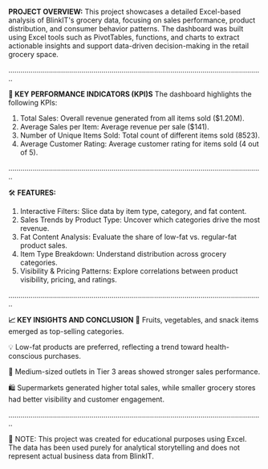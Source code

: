   **PROJECT OVERVIEW:**
This project showcases a detailed Excel-based analysis of BlinkIT's grocery data, focusing on sales performance, product distribution, and consumer behavior patterns. The dashboard was built using Excel tools such as PivotTables, functions, and charts to extract actionable insights and support data-driven decision-making in the retail grocery space.

..............................................................................................................................
 
**🔑 KEY PERFORMANCE INDICATORS (KPI)S**
The dashboard highlights the following KPIs:
1. Total Sales: Overall revenue generated from all items sold ($1.20M).
2. Average Sales per Item: Average revenue per sale ($141).
3. Number of Unique Items Sold: Total count of different items sold (8523).
4. Average Customer Rating: Average customer rating for items sold (4 out of 5).

..............................................................................................................................

🛠 **FEATURES:**
1. Interactive Filters: Slice data by item type, category, and fat content.
2. Sales Trends by Product Type: Uncover which categories drive the most revenue.
3. Fat Content Analysis: Evaluate the share of low-fat vs. regular-fat product sales.
4. Item Type Breakdown: Understand distribution across grocery categories.
5. Visibility & Pricing Patterns: Explore correlations between product visibility, pricing, and ratings.

..............................................................................................................................

**📈 KEY INSIGHTS AND CONCLUSION**
🛒 Fruits, vegetables, and snack items emerged as top-selling categories.

💡 Low-fat products are preferred, reflecting a trend toward health-conscious purchases.

🏪 Medium-sized outlets in Tier 3 areas showed stronger sales performance.

🛍️ Supermarkets generated higher total sales, while smaller grocery stores had better visibility and customer engagement.

..............................................................................................................................

📌 NOTE: This project was created for educational purposes using Excel. The data has been used purely for analytical storytelling and does not represent actual business data from BlinkIT.
